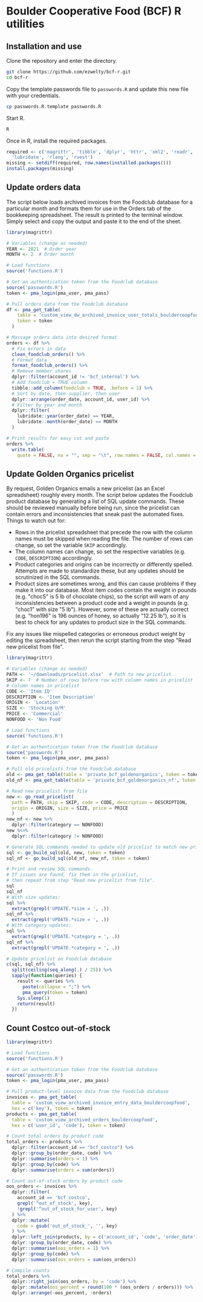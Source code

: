 # Boulder Cooperative Food (BCF) R utilities

## Installation and use

Clone the repository and enter the directory.

```bash
git clone https://github.com/ezwelty/bcf-r.git
cd bcf-r
```

Copy the template passwords file to `passwords.R` and update this new file with your credentials.

```bash
cp passwords.R.template passwords.R
```

Start R.

```bash
R
```

Once in R, install the required packages.

```r
required <- c('magrittr', 'tibble', 'dplyr', 'httr', 'xml2', 'readr', 'readxl', 'stringr',
  'lubridate', 'rlang', 'rvest')
missing <- setdiff(required, row.names(installed.packages()))
install.packages(missing)
```

## Update orders data

The script below loads archived invoices from the Foodclub database for a particular month and formats them for use in the Orders tab of the bookkeeping spreadsheet. The result is printed to the terminal window. Simply select and copy the output and paste it to the end of the sheet.

```r
library(magrittr)

# Variables (change as needed)
YEAR <- 2021  # Order year
MONTH <- 2  # Order month

# Load functions
source('functions.R')

# Get an authentication token from the Foodclub database
source('passwords.R')
token <- pma_login(pma_user, pma_pass)

# Pull orders data from the Foodclub database
df <- pma_get_table(
    table = 'custom_view_dw_archived_invoice_user_totals_bouldercoopfood',
    token = token
  )

# Massage orders data into desired format
orders <- df %>%
  # Fix errors in data
  clean_foodclub_orders() %>%
  # Format data
  format_foodclub_orders() %>%
  # Remove member shares
  dplyr::filter(account_id != 'bcf_internal') %>%
  # Add foodclub = TRUE column
  tibble::add_column(foodclub = TRUE, .before = 1) %>%
  # Sort by date, then supplier, then user
  dplyr::arrange(order_date, account_id, user_id) %>%
  # Filter by year and month
  dplyr::filter(
    lubridate::year(order_date) == YEAR,
    lubridate::month(order_date) == MONTH
  )

# Print results for easy cut and paste
orders %>%
  write.table(
    quote = FALSE, na = "", sep = "\t", row.names = FALSE, col.names = FALSE)
```

## Update Golden Organics pricelist

By request, Golden Organics emails a new pricelist (as an Excel spreadsheet) roughly every month. The script below updates the Foodclub product database by generating a list of SQL update commands. These should be reviewed manually before being run, since the pricelist can contain errors and inconsistencies that sneak past the automated fixes. Things to watch out for:

- Rows in the pricelist spreadsheet that precede the row with the column names must be skipped when reading the file. The number of rows can change, so set the variable `SKIP` accordingly.
- The column names can change, so set the respective variables (e.g. `CODE`, `DESCRIPTION`) accordingly.
- Product categories and origins can be incorrectly or differently spelled. Attempts are made to standardize these, but any updates should be scrutinized in the SQL commands.
- Product sizes are sometimes wrong, and this can cause problems if they make it into our database. Most item codes contain the weight in pounds (e.g. "choc5" is 5 lb of chocolate chips), so the script will warn of any inconsistencies between a product code and a weight in pounds (e.g. "choc1" with size "5 lb"). However, some of these are actually correct (e.g. "hon196" is 196 ounces of honey, so actually "12.25 lb"), so it is best to check for any updates to product size in the SQL commands.

Fix any issues like mispelled categories or erroneous product weight by editing the spreadsheet, then rerun the script starting from the step "Read new pricelist from file".

```r
library(magrittr)

# Variables (change as needed)
PATH <- '~/downloads/pricelist.xlsx'  # Path to new pricelist
SKIP <- 7  # Number of rows before row with column names in pricelist
# Column names in pricelist
CODE <- 'Item ID'
DESCRIPTION <- 'Item Description'
ORIGIN <- 'Location'
SIZE <- 'Stocking U/M'
PRICE <- 'Commercial'
NONFOOD <- 'Non Food'

# Load functions
source('functions.R')

# Get an authentication token from the Foodclub database
source('passwords.R')
token <- pma_login(pma_user, pma_pass)

# Pull old pricelists from the Foodclub database
old <- pma_get_table(table = 'private_bcf_goldenorganics', token = token)
old_nf <- pma_get_table(table = 'private_bcf_goldenorganics_nf', token = token)

# Read new pricelist from file
new <- go_read_pricelist(
  path = PATH, skip = SKIP, code = CODE, description = DESCRIPTION,
  origin = ORIGIN, size = SIZE, price = PRICE
  )
new_nf <- new %>%
  dplyr::filter(category == NONFOOD)
new %<>%
  dplyr::filter(category != NONFOOD)

# Generate SQL commands needed to update old pricelist to match new pricelist.
sql <- go_build_sql(old, new, token = token)
sql_nf <- go_build_sql(old_nf, new_nf, token = token)

# Print and review SQL commands.
# If issues are found, fix them in the pricelist,
# then repeat from step "Read new pricelist from file".
sql
sql_nf
# With size updates:
sql %>%
  extract(grepl('UPDATE.*size = ', .))
sql_nf %>%
  extract(grepl('UPDATE.*size = ', .))
# With category updates:
sql %>%
  extract(grepl('UPDATE.*category = ', .))
sql_nf %>%
  extract(grepl('UPDATE.*category = ', .))

# Update pricelist on Foodclub database
c(sql, sql_nf) %>%
  split(ceiling(seq_along(.) / 25)) %>%
  sapply(function(queries) {
    result <- queries %>%
      paste(collapse = ";") %>%
      pma_query(token = token)
    Sys.sleep(1)
    return(result)
  })
```

## Count Costco out-of-stock

```r
library(magrittr)

# Load functions
source('functions.R')

# Get an authentication token from the Foodclub database
source('passwords.R')
token <- pma_login(pma_user, pma_pass)

# Pull product-level invoice data from the Foodclub database
invoices <- pma_get_table(
  table = 'custom_view_archived_invoice_entry_data_bouldercoopfood',
  hex = c('key'), token = token)
products <- pma_get_table(
  table = 'custom_view_archived_orders_bouldercoopfood',
  hex = c('user_id', 'code'), token = token)

# Count total orders by product code
total_orders <- products %>%
  dplyr::filter(account_id == "bcf_costco") %>%
  dplyr::group_by(order_date, code) %>%
  dplyr::summarise(orders = 1) %>%
  dplyr::group_by(code) %>%
  dplyr::summarise(orders = sum(orders))

# Count out-of-stock orders by product code
oos_orders <- invoices %>%
  dplyr::filter(
    account_id == 'bcf_costco',
    grepl('^out_of_stock', key),
    !grepl('^out_of_stock_for_user', key)
  ) %>%
  dplyr::mutate(
    code = gsub('out_of_stock_', '', key)
  ) %>%
  dplyr::left_join(products, by = c('account_id', 'code', 'order_date')) %>%
  dplyr::group_by(order_date, code) %>%
  dplyr::summarise(oos_orders = 1) %>%
  dplyr::group_by(code) %>%
  dplyr::summarise(oos_orders = sum(oos_orders))

# Compile counts
total_orders %>%
  dplyr::right_join(oos_orders, by = 'code') %>%
  dplyr::mutate(oos_percent = round(100 * (oos_orders / orders))) %>%
  dplyr::arrange(-oos_percent, -orders)
```
